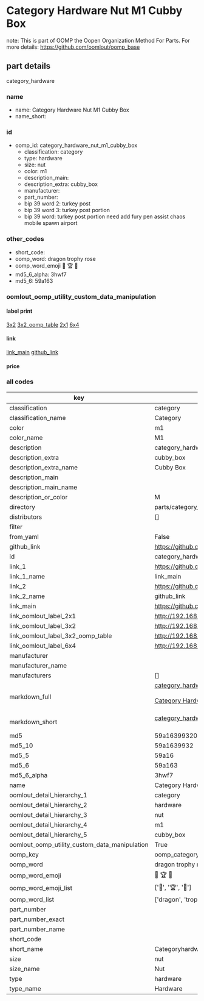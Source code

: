 # Category Hardware Nut M1 Cubby Box  

note: This is part of OOMP the Oopen Organization Method For Parts. For more details: https://github.com/oomlout/oomp_base

##  part details



category_hardware

### name
* name: Category Hardware Nut M1 Cubby Box
* name_short: 
### id
* oomp_id: category_hardware_nut_m1_cubby_box
  * classification: category
  * type: hardware
  * size: nut
  * color: m1
  * description_main: 
  * description_extra: cubby_box
  * manufacturer: 
  * part_number: 
  * bip 39 word 2: turkey post
  * bip 39 word 3: turkey post portion
  * bip 39 word: turkey post portion need add fury pen assist chaos mobile spawn airport

### other_codes
* short_code: 
* oomp_word: dragon trophy rose
* oomp_word_emoji :dragon: :trophy: :rose:
* md5_6_alpha: 3hwf7
* md5_6: 59a163






### oomlout_oomp_utility_custom_data_manipulation
#### label print
[3x2](http://192.168.1.245:1112/?label=oomp%203hwf7)
[3x2_oomp_table](http://192.168.1.107:1112/?label=oomp%203hwf7)
[2x1](http://192.168.1.242:1112/?label=oomp%203hwf7)
[6x4](http://192.168.1.55:1112/?label=oomp%203hwf7)    

#### link

[link_main](https://github.com/oomlout/oomlout_oomp_current_version_messy/tree/main/parts/category_hardware_nut_m1_cubby_box) [github_link](https://github.com/oomlout/oomlout_oomp_part_src/tree/main/parts/category_hardware_nut_m1_cubby_box)                             

#### price







### all codes 
| key | value |  
| --- | --- |  
| classification | category |  
| classification_name | Category |  
| color | m1 |  
| color_name | M1 |  
| description | category_hardware |  
| description_extra | cubby_box |  
| description_extra_name | Cubby Box |  
| description_main |  |  
| description_main_name |  |  
| description_or_color | M  |  
| directory | parts/category_hardware_nut_m1_cubby_box |  
| distributors | [] |  
| filter |  |  
| from_yaml | False |  
| github_link | https://github.com/oomlout/oomlout_oomp_part_src/tree/main/parts/category_hardware_nut_m1_cubby_box |  
| id | category_hardware_nut_m1_cubby_box |  
| link_1 | https://github.com/oomlout/oomlout_oomp_current_version_messy/tree/main/parts/category_hardware_nut_m1_cubby_box |  
| link_1_name | link_main |  
| link_2 | https://github.com/oomlout/oomlout_oomp_part_src/tree/main/parts/category_hardware_nut_m1_cubby_box |  
| link_2_name | github_link |  
| link_main | https://github.com/oomlout/oomlout_oomp_current_version_messy/tree/main/parts/category_hardware_nut_m1_cubby_box |  
| link_oomlout_label_2x1 | http://192.168.1.242:1112/?label=oomp%203hwf7 |  
| link_oomlout_label_3x2 | http://192.168.1.245:1112/?label=oomp%203hwf7 |  
| link_oomlout_label_3x2_oomp_table | http://192.168.1.107:1112/?label=oomp%203hwf7 |  
| link_oomlout_label_6x4 | http://192.168.1.55:1112/?label=oomp%203hwf7 |  
| manufacturer |  |  
| manufacturer_name |  |  
| manufacturers | [] |  
| markdown_full | [category_hardware_nut_m1_cubby_box](https://github.com/oomlout/oomlout_oomp_current_version_messy/tree/main/parts/category_hardware_nut_m1_cubby_box)<br>[](https://github.com/oomlout/oomlout_oomp_current_version_messy/tree/main/parts/category_hardware_nut_m1_cubby_box)<br>[Category Hardware Nut M1 Cubby Box](https://github.com/oomlout/oomlout_oomp_current_version_messy/tree/main/parts/category_hardware_nut_m1_cubby_box)<br><br> |  
| markdown_short | [category_hardware_nut_m1_cubby_box](https://github.com/oomlout/oomlout_oomp_current_version_messy/tree/main/parts/category_hardware_nut_m1_cubby_box)<br><br> |  
| md5 | 59a16399320dd44d7981993d50aa2f55 |  
| md5_10 | 59a1639932 |  
| md5_5 | 59a16 |  
| md5_6 | 59a163 |  
| md5_6_alpha | 3hwf7 |  
| name | Category Hardware Nut M1 Cubby Box |  
| oomlout_detail_hierarchy_1 | category |  
| oomlout_detail_hierarchy_2 | hardware |  
| oomlout_detail_hierarchy_3 | nut |  
| oomlout_detail_hierarchy_4 | m1 |  
| oomlout_detail_hierarchy_5 | cubby_box |  
| oomlout_oomp_utility_custom_data_manipulation | True |  
| oomp_key | oomp_category_hardware_nut_m1_cubby_box |  
| oomp_word | dragon trophy rose |  
| oomp_word_emoji | :dragon: :trophy: :rose: |  
| oomp_word_emoji_list | [':dragon:', ':trophy:', ':rose:'] |  
| oomp_word_list | ['dragon', 'trophy', 'rose'] |  
| part_number |  |  
| part_number_exact |  |  
| part_number_name |  |  
| short_code |  |  
| short_name | Categoryhardware |  
| size | nut |  
| size_name | Nut |  
| type | hardware |  
| type_name | Hardware |  
